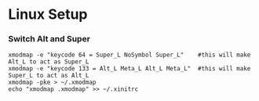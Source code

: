 Linux Setup
===========

### Switch Alt and Super

```
xmodmap -e "keycode 64 = Super_L NoSymbol Super_L"    #this will make Alt_L to act as Super_L
xmodmap -e "keycode 133 = Alt_L Meta_L Alt_L Meta_L"  #this will make Super_L to act as Alt_L
xmodmap -pke > ~/.xmodmap
echo "xmodmap .xmodmap" >> ~/.xinitrc
```
